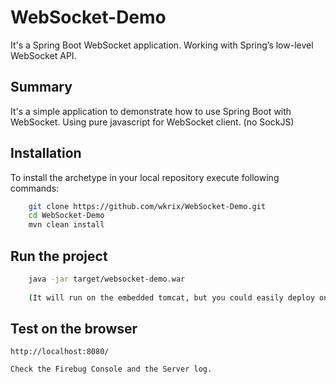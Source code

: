 # WebSocket-Demo
It's a Spring Boot WebSocket application. Working with Spring’s low-level WebSocket API.

Summary
-------
It's a simple application to demonstrate how to use Spring Boot with WebSocket. 
Using pure javascript for WebSocket client. (no SockJS)


Installation
------------

To install the archetype in your local repository execute following commands:

```bash
    git clone https://github.com/wkrix/WebSocket-Demo.git
    cd WebSocket-Demo
    mvn clean install
```

Run the project
----------------

```bash
	java -jar target/websocket-demo.war
	
	(It will run on the embedded tomcat, but you could easily deploy on your favorite web container too)
```

Test on the browser
-------------------

	http://localhost:8080/
	
	Check the Firebug Console and the Server log.
